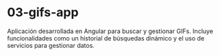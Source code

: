 # 03-gifs-app
Aplicación desarrollada en Angular para buscar y gestionar GIFs. Incluye funcionalidades como un historial de búsquedas dinámico y el uso de servicios para gestionar datos. 
